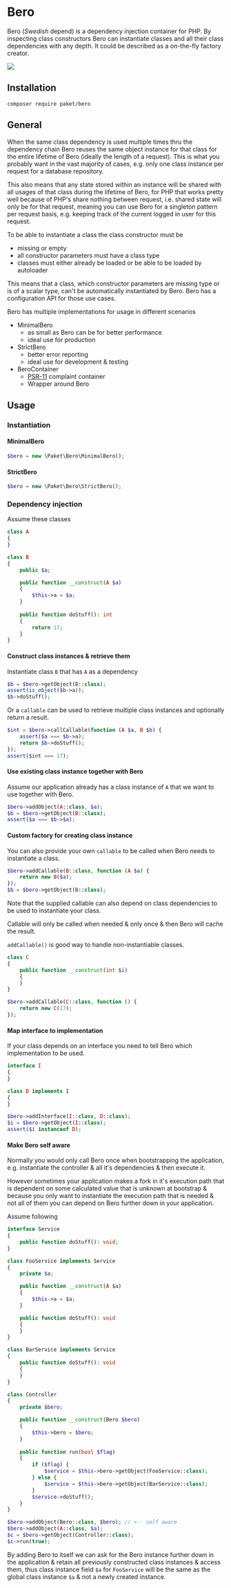 # Bero

Bero (_Swedish_ depend) is a dependency injection container for PHP.
By inspecting class constructors Bero can instantiate classes and all their class dependencies with any depth.
It could be described as a on-the-fly factory creator.

![](https://github.com/paketphp/bero/workflows/tests/badge.svg)

## Installation

`composer require paket/bero`

## General

When the same class dependency is used multiple times thru the dependency chain Bero 
reuses the same object instance for that class for the entire lifetime of Bero (ideally the length of a request). 
This is what you probably want in the vast majority of cases, e.g. only one class instance per request for a
database repository.
 
This also means that any state stored within an instance will be shared with all usages
of that class during the lifetime of Bero, for PHP that works pretty well because of PHP's share nothing between request, 
i.e. shared state will only be for that request, meaning you can use Bero for a singleton pattern per request basis, e.g.
keeping track of the current logged in user for this request.

To be able to instantiate a class the class constructor must be

* missing or empty
* all constructor parameters must have a class type
* classes must either already be loaded or be able to be loaded by autoloader

This means that a class, which constructor parameters are missing type or is of a scalar type, can't
be automatically instantiated by Bero. Bero has a configuration API for those use cases.  

Bero has multiple implementations for usage in different scenarios

* MinimalBero 
    * as small as Bero can be for better performance
    * ideal use for production
* StrictBero
    * better error reporting
    * ideal use for development & testing
* BeroContainer
    * [PSR-11](https://www.php-fig.org/psr/psr-11/) complaint container
    * Wrapper around Bero

## Usage
### Instantiation
#### MinimalBero
```php
$bero = new \Paket\Bero\MinimalBero();
```
#### StrictBero
```php
$bero = new \Paket\Bero\StrictBero();
```

### Dependency injection
Assume these classes

```php
class A
{
}

class B
{
    public $a;

    public function __construct(A $a) 
    {
        $this->a = $a;
    }
    
    public function doStuff(): int
    {
        return 17;
    }
}
```

#### Construct class instances & retrieve them

Instantiate class `B` that has `A` as a dependency

```php
$b = $bero->getObject(B::class);
assert(is_object($b->a));
$b->doStuff();
```

Or a `callable` can be used to retrieve multiple class instances
and optionally return a result.

```php
$int = $bero->callCallable(function (A $a, B $b) {
    assert($a === $b->a);
    return $b->doStuff();
});
assert($int === 17);
```

#### Use existing class instance together with Bero

Assume our application already has a class instance of `A` that we want
to use together with Bero.

```php
$bero->addObject(A::class, $a);
$b = $bero->getObject(B::class);
assert($a === $b->$a);
```

#### Custom factory for creating class instance

You can also provide your own `callable` to be called when
Bero needs to instantiate a class.

```php
$bero->addCallable(B::class, function (A $a) {
    return new B($a);
});
$b = $bero->getObject(B::class);
```

Note that the supplied callable can also depend on class 
dependencies to be used to instantiate your class.

Callable will only be called when needed & only once & then Bero
will cache the result.

`addCallable()` is good way to handle non-instantiable classes. 

```php
class C 
{
    public function __construct(int $i)
    {
    }
}

$bero->addCallable(C::class, function () {
    return new C(17);
});
```

#### Map interface to implementation

If your class depends on an interface you need to tell Bero
which implementation to be used.
 
```php
interface I 
{
}

class D implements I 
{
}

$bero->addInterface(I::class, D::class);
$i = $bero->getObject(I::class);
assert($i instanceof D);
```

#### Make Bero self aware

Normally you would only call Bero once when bootstrapping the application, e.g. instantiate the controller
& all it's dependencies & then execute it.

However sometimes your application makes a fork in it's execution path that is dependent on some calculated value 
that is unknown at bootstrap & because you only want to instantiate the execution path that is needed & not all of them 
you can depend on Bero further down in your application.

Assume following

```php
interface Service
{
    public function doStuff(): void;
}

class FooService implements Service
{
    private $a;

    public function __construct(A $a)
    {
        $this->a = $a;
    }

    public function doStuff(): void
    {
    }
}

class BarService implements Service
{
    public function doStuff(): void
    {
    }
}

class Controller
{
    private $bero;

    public function __construct(Bero $bero)
    {
        $this->bero = $bero;
    }
    
    public function run(bool $flag)
    {
        if ($flag) {
            $service = $this->bero->getObject(FooService::class);
        } else {
            $service = $this->bero->getObject(BarService::class);
        }
        $service->doStuff();
    }
}

$bero->addObject(Bero::class, $bero); // <-- self aware
$bero->addObject(A::class, $a);
$c = $bero->getObject(Controller::class);
$c->run(true);
```

By adding Bero to itself we can ask for the Bero instance further down in the application
& retain all previously constructed class instances & access them, thus class instance field `$a` for 
`FooService` will be the same as the global class instance `$a` & not a newly created instance. 
